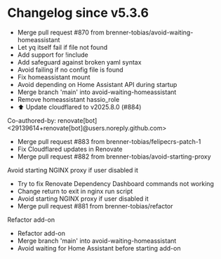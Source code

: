 # Changelog since v5.3.6
- Merge pull request #870 from brenner-tobias/avoid-waiting-homeassistant 
- Let yq itself fail if file not found 
- Add support for !include 
- Add safeguard against broken yaml syntax 
- Avoid failing if no config file is found 
- Fix homeassistant mount 
- Avoid depending on Home Assistant API during startup 
- Merge branch 'main' into avoid-waiting-homeassistant 
- Remove homeassistant hassio_role 
- ⬆️ Update cloudflared to v2025.8.0 (#884)

Co-authored-by: renovate[bot] <29139614+renovate[bot]@users.noreply.github.com> 
- Merge pull request #883 from brenner-tobias/felipecrs-patch-1 
- Fix Cloudflared updates in Renovate 
- Merge pull request #882 from brenner-tobias/avoid-starting-proxy

Avoid starting NGINX proxy if user disabled it 
- Try to fix Renovate Dependency Dashboard commands not working 
- Change return to exit in nginx run script 
- Avoid starting NGINX proxy if user disabled it 
- Merge pull request #881 from brenner-tobias/refactor

Refactor add-on 
- Refactor add-on 
- Merge branch 'main' into avoid-waiting-homeassistant 
- Avoid waiting for Home Assistant before starting add-on 
